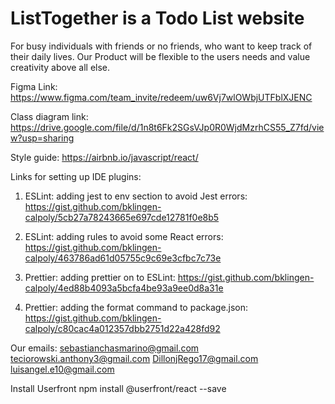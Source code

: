 # ListTogether is a Todo List website

For busy individuals with friends or no friends, who want to keep track of their daily lives.
Our Product will be flexible to the users needs and value creativity above all else.

Figma Link:
https://www.figma.com/team_invite/redeem/uw6Vj7wlOWbjUTFblXJENC

Class diagram link:
https://drive.google.com/file/d/1n8t6Fk2SGsVJp0R0WjdMzrhCS55_Z7fd/view?usp=sharing

Style guide:
https://airbnb.io/javascript/react/

Links for setting up IDE plugins:
1. ESLint: adding jest to env section to avoid Jest errors: https://gist.github.com/bklingen-calpoly/5cb27a78243665e697cde12781f0e8b5

2. ESLint: adding rules to avoid some React errors: https://gist.github.com/bklingen-calpoly/463786ad61d05755c9c69e3cfbc7c73e

3. Prettier: adding prettier on to ESLint: https://gist.github.com/bklingen-calpoly/4ed88b4093a5bcfa4be93a9ee0d8a31e  

4. Prettier: adding the format command to package.json: https://gist.github.com/bklingen-calpoly/c80cac4a012357dbb2751d22a428fd92  

Our emails:
sebastianchasmarino@gmail.com
teciorowski.anthony3@gmail.com
DillonjRego17@gmail.com
luisangel.e10@gmail.com

Install Userfront
npm install @userfront/react --save
